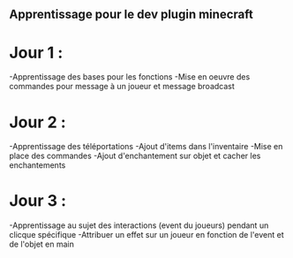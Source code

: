 ## Apprentissage pour le dev plugin minecraft 

# Jour 1 :

-Apprentissage des bases pour les fonctions
-Mise en oeuvre des commandes pour message à un joueur et message broadcast

# Jour 2 : 

-Apprentissage des téléportations
-Ajout d'items dans l'inventaire
-Mise en place des commandes
-Ajout d'enchantement sur objet et cacher les enchantements

# Jour 3 :

-Apprentissage au sujet des interactions (event du joueurs) pendant un clicque spécifique
-Attribuer un effet sur un joueur en fonction de l'event et de l'objet en main



